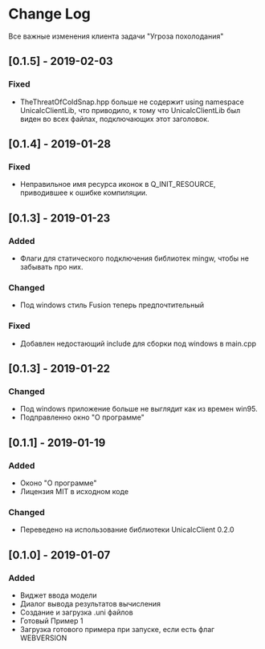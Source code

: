 # Change Log
Все важные изменения клиента задачи "Угроза похолодания"

## [0.1.5] - 2019-02-03
### Fixed
- TheThreatOfColdSnap.hpp больше не содержит using namespace UnicalcClientLib, что приводило, к тому что UnicalcClientLib был виден во всех файлах, подключающих этот заголовок.

## [0.1.4] - 2019-01-28
### Fixed
- Неправильное имя ресурса иконок в Q_INIT_RESOURCE, приводившее к ошибке компиляции.

## [0.1.3] - 2019-01-23
### Added
- Флаги для статического подключения библиотек mingw, чтобы не забывать про них.

### Changed
- Под windows стиль Fusion теперь предпочтительный

### Fixed
- Добавлен недостающий include для сборки под windows в main.cpp

## [0.1.3] - 2019-01-22
### Changed
- Под windows приложение больше не выглядит как из времен win95.
- Подправленно окно "О программе"

## [0.1.1] - 2019-01-19
### Added
- Оконо "О программе"
- Лицензия MIT в исходном коде

### Changed
- Переведено на использование библиотеки UnicalcClient 0.2.0

## [0.1.0] - 2019-01-07
### Added
- Виджет ввода модели
- Диалог вывода результатов вычисления
- Создание и загрузка .uni файлов
- Готовый Пример 1
- Загрузка готового примера при запуске, если есть флаг WEBVERSION
